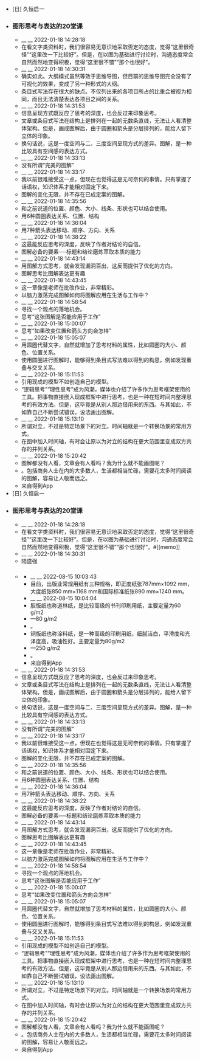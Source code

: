 - [日] 久恒启一
- ### 图形思考与表达的20堂课
    - __ __ 2022-01-18 14:28:18
    - 在看文字类资料时，我们很容易无意识地采取否定的态度，觉得“这里很奇怪”“这里改一下比较好”。但是，在以图为基础进行讨论时，沟通态度常会自然而然地变得积极，觉得“这里很不错”“那个也很好”。
    - __ __ 2022-01-18 14:30:31
    - 确实如此。大纲模式虽然等效于思维导图，但目前的思维导图完全没有了可视化的效果，变成了另一种形式的大纲。
    - 条目式写法存在很大的缺点。不仅列出来的各项目所占的比重会被视为相同，而且无法清楚表达各项目之间的关系。
    - __ __ 2022-01-18 14:31:53
    - 信息呈现方式既反应了思考的深度，也会反过来印象思考。
    - 文章或条目式写法在结构上是排列在一起的无数条直线，无法让人看清整体架构。但是，画成图解后，由于圆圈和箭头是分层排列的，能给人留下立体的印象。
    - 换句话说，这是一度空间与二、三度空间呈现方式的差异。图解，是一种比较具有空间感的表达方式。
    - __ __ 2022-01-18 14:33:13
    - 没有所谓“完美的图解”
    - __ __ 2022-01-18 14:33:17
    - 我以前很难接受这一点，但现在也觉得这是无可奈何的事情。只有掌握了话语权，知识体系才能相对固定下来。
    - 图解的变化无限，并不存在已成定案的图解。
    - __ __ 2022-01-18 14:35:56
    - 和之前说道的位置、颜色、大小、线条、形状也可以结合使用。
    - 用6种圆圈表达关系、位置、结构
    - __ __ 2022-01-18 14:36:04
    - 用7种箭头表达移动、顺序、方向、关系
    - __ __ 2022-01-18 14:38:22
    - 这最能反应思考的深度，反映了作者对结论的自信。
    - 图解必备的要素──标题和结论磨炼萃取本质的能力
    - __ __ 2022-01-18 14:43:14
    - 用图解方式思考，就会发现漏洞百出，这反而提供了优化的方向。
    - 图解思考比图解表达更有趣
    - __ __ 2022-01-18 14:43:45
    - 这一章像是老师在批改作业，非常精彩。
    - 以脑力激荡完成图解如何将图解应用在生活与工作中？
    - __ __ 2022-01-18 14:58:54
    - 寻找一个观点的落地机会。
    - 思考“这张图解是否能应用于工作”
    - __ __ 2022-01-18 15:00:07
    - 思考“如果改变位置和箭头方向会怎样”
    - __ __ 2022-01-18 15:05:07
    - 用圆圈代替文字，自然就增加了思考材料的属性，比如圆圈的大小、颜色、位置关系。
    - 使用圆圈进行图解时，能够得到条目式写法难以得到的构思，例如发现重叠与交叉关系。
    - __ __ 2022-01-18 15:11:53
    - 引用现成的模型不如创造自己的模型。
    - “逻辑思考”“理性思考”成为风潮，媒体也介绍了许多作为思考框架使用的工具。把事物直接嵌入现成框架中进行思考，也是一种在短时间内整理思考的有效方法。但是，这毕竟是从别人那边借用来的东西。与其如此，不如靠自己不断尝试错误，设法画出图解。
    - __ __ 2022-01-18 15:13:10
    - 所谓对立，不过是特定场景下的对立。时间轴就是一个转换场景的常用方式。
    - 在图中加入时间轴，有时会让原以为对立的结构在更大范围里变成双方共存的并列关系。
    - __ __ 2022-01-18 15:20:42
    - 图解都没有人看，文章会有人看吗？我为什么就不能画图呢？
    - 。包括商务人士在内的大多数人，生活都相当忙碌，需要花太多时间阅读的图解，容易让人敬而远之。
    - 来自得到App
- [日] 久恒启一
- ### 图形思考与表达的20堂课
    - __ __ 2022-01-18 14:28:18
    - 在看文字类资料时，我们很容易无意识地采取否定的态度，觉得“这里很奇怪”“这里改一下比较好”。但是，在以图为基础进行讨论时，沟通态度常会自然而然地变得积极，觉得“这里很不错”“那个也很好”。#[[memo]]
    - __ __ 2022-01-18 14:30:31
    - 陆盛强
    - ### 
        - __ __ 2022-08-15 10:03:43
        - 目前，出版业常规用纸有三种规格，即正度纸张787mm×1092 mm，大度纸张850 mm×1168 mm和国际标准纸张890 mm×1240 mm。
        - __ __ 2022-08-15 10:04:04
        - 胶版纸也称道林纸，是比较高级的书刊印刷用纸，主要定量为60 g/m2
        - —80 g/m2
        - 。
        - 铜版纸也称涂料纸，是一种高级的印刷用纸，细腻洁白，平滑度和光泽度高，吸油性好。主要定量为80g/m2
        - —250 g/m2
        - 。
        - 来自得到App
    - __ __ 2022-01-18 14:31:53
    - 信息呈现方式既反应了思考的深度，也会反过来印象思考。
    - 文章或条目式写法在结构上是排列在一起的无数条直线，无法让人看清整体架构。但是，画成图解后，由于圆圈和箭头是分层排列的，能给人留下立体的印象。
    - 换句话说，这是一度空间与二、三度空间呈现方式的差异。图解，是一种比较具有空间感的表达方式。
    - __ __ 2022-01-18 14:33:13
    - 没有所谓“完美的图解”
    - __ __ 2022-01-18 14:33:17
    - 我以前很难接受这一点，但现在也觉得这是无可奈何的事情。只有掌握了话语权，知识体系才能相对固定下来。
    - 图解的变化无限，并不存在已成定案的图解。
    - __ __ 2022-01-18 14:35:56
    - 和之前说道的位置、颜色、大小、线条、形状也可以结合使用。
    - 用6种圆圈表达关系、位置、结构
    - __ __ 2022-01-18 14:36:04
    - 用7种箭头表达移动、顺序、方向、关系
    - __ __ 2022-01-18 14:38:22
    - 这最能反应思考的深度，反映了作者对结论的自信。
    - 图解必备的要素──标题和结论磨炼萃取本质的能力
    - __ __ 2022-01-18 14:43:14
    - 用图解方式思考，就会发现漏洞百出，这反而提供了优化的方向。
    - 图解思考比图解表达更有趣
    - __ __ 2022-01-18 14:43:45
    - 这一章像是老师在批改作业，非常精彩。
    - 以脑力激荡完成图解如何将图解应用在生活与工作中？
    - __ __ 2022-01-18 14:58:54
    - 寻找一个观点的落地机会。
    - 思考“这张图解是否能应用于工作”
    - __ __ 2022-01-18 15:00:07
    - 思考“如果改变位置和箭头方向会怎样”
    - __ __ 2022-01-18 15:05:07
    - 用圆圈代替文字，自然就增加了思考材料的属性，比如圆圈的大小、颜色、位置关系。
    - 使用圆圈进行图解时，能够得到条目式写法难以得到的构思，例如发现重叠与交叉关系。
    - __ __ 2022-01-18 15:11:53
    - 引用现成的模型不如创造自己的模型。
    - “逻辑思考”“理性思考”成为风潮，媒体也介绍了许多作为思考框架使用的工具。把事物直接嵌入现成框架中进行思考，也是一种在短时间内整理思考的有效方法。但是，这毕竟是从别人那边借用来的东西。与其如此，不如靠自己不断尝试错误，设法画出图解。
    - __ __ 2022-01-18 15:13:10
    - 所谓对立，不过是特定场景下的对立。时间轴就是一个转换场景的常用方式。
    - 在图中加入时间轴，有时会让原以为对立的结构在更大范围里变成双方共存的并列关系。
    - __ __ 2022-01-18 15:20:42
    - 图解都没有人看，文章会有人看吗？我为什么就不能画图呢？
    - 。包括商务人士在内的大多数人，生活都相当忙碌，需要花太多时间阅读的图解，容易让人敬而远之。
    - 来自得到App
